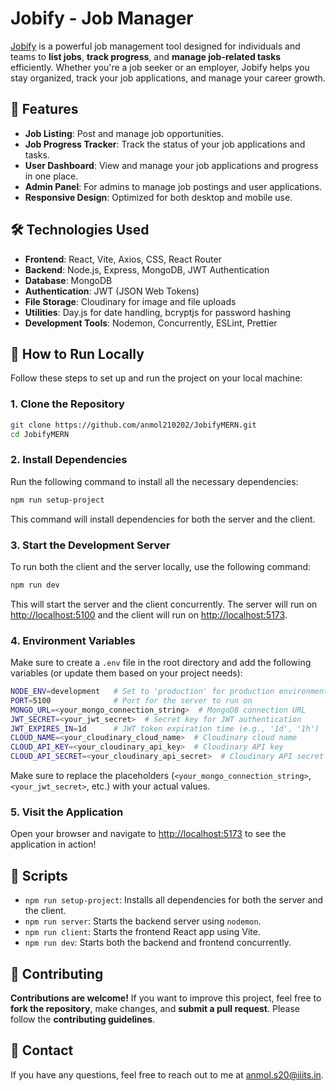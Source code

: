 # Jobify - Job Manager

[Jobify](https://jobifymern-wpm8.onrender.com) is a powerful job management tool designed for individuals and teams to **list jobs**, **track progress**, and **manage job-related tasks** efficiently. Whether you're a job seeker or an employer, Jobify helps you stay organized, track your job applications, and manage your career growth.

## 🚀 Features

- **Job Listing**: Post and manage job opportunities.
- **Job Progress Tracker**: Track the status of your job applications and tasks.
- **User Dashboard**: View and manage your job applications and progress in one place.
- **Admin Panel**: For admins to manage job postings and user applications.
- **Responsive Design**: Optimized for both desktop and mobile use.

## 🛠️ Technologies Used

- **Frontend**: React, Vite, Axios, CSS, React Router
- **Backend**: Node.js, Express, MongoDB, JWT Authentication
- **Database**: MongoDB
- **Authentication**: JWT (JSON Web Tokens)
- **File Storage**: Cloudinary for image and file uploads
- **Utilities**: Day.js for date handling, bcryptjs for password hashing
- **Development Tools**: Nodemon, Concurrently, ESLint, Prettier

## 🌱 How to Run Locally

Follow these steps to set up and run the project on your local machine:

### 1. Clone the Repository

```bash
git clone https://github.com/anmol210202/JobifyMERN.git
cd JobifyMERN
```

### 2. Install Dependencies

Run the following command to install all the necessary dependencies:

```bash
npm run setup-project
```

This command will install dependencies for both the server and the client.

### 3. Start the Development Server

To run both the client and the server locally, use the following command:

```bash
npm run dev
```

This will start the server and the client concurrently. The server will run on
[http://localhost:5100](http://localhost:5100) and the client will run on [http://localhost:5173](http://localhost:5173).

### 4. Environment Variables

Make sure to create a `.env` file in the root directory and add the following variables (or update them based on your project needs):

```bash
NODE_ENV=development   # Set to 'production' for production environment
PORT=5100              # Port for the server to run on
MONGO_URL=<your_mongo_connection_string>  # MongoDB connection URL
JWT_SECRET=<your_jwt_secret>  # Secret key for JWT authentication
JWT_EXPIRES_IN=1d      # JWT token expiration time (e.g., '1d', '1h')
CLOUD_NAME=<your_cloudinary_cloud_name>  # Cloudinary cloud name
CLOUD_API_KEY=<your_cloudinary_api_key>  # Cloudinary API key
CLOUD_API_SECRET=<your_cloudinary_api_secret>  # Cloudinary API secret
```

Make sure to replace the placeholders (`<your_mongo_connection_string>`, `<your_jwt_secret>`, etc.) with your actual values.

### 5. Visit the Application

Open your browser and navigate to [http://localhost:5173](http://localhost:5173) to see the application in action!

## 📜 Scripts

- `npm run setup-project`: Installs all dependencies for both the server and the client.
- `npm run server`: Starts the backend server using `nodemon`.
- `npm run client`: Starts the frontend React app using Vite.
- `npm run dev`: Starts both the backend and frontend concurrently.

## 🤝 Contributing

**Contributions are welcome!** If you want to improve this project, feel free to **fork the repository**, make changes, and **submit a pull request**. Please follow the **contributing guidelines**.

## 💬 Contact

If you have any questions, feel free to reach out to me at [anmol.s20@iiits.in](mailto:anmol.s20@iiits.in).
